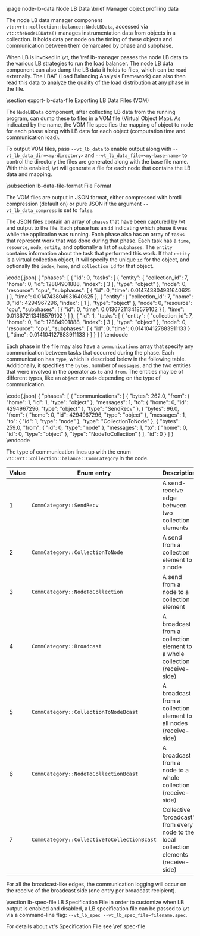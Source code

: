 \page node-lb-data Node LB Data
\brief Manager object profiling data

The node LB data manager component
`vt::vrt::collection::balance::NodeLBData`, accessed via `vt::theNodeLBData()`
manages instrumentation data from objects in a collection. It holds data per
node on the timing of these objects and communication between them demarcated by
phase and subphase.

When LB is invoked in \vt, the \ref lb-manager passes the node
LB data to the various LB strategies to run the load balancer. The node
LB data component can also dump the LB data it holds to files, which
can be read externally. The LBAF (Load Balancing Analysis Framework) can also
then read this data to analyze the quality of the load distribution at any phase
in the file.

\section export-lb-data-file Exporting LB Data Files (VOM)

The `NodeLBData` component, after collecting LB data from the running program,
can dump these to files in a VOM file (Virtual Object Map). As indicated by the
name, the VOM file specifies the mapping of object to node for each phase along
with LB data for each object (computation time and communication load).

To output VOM files, pass `--vt_lb_data` to enable output along with
`--vt_lb_data_dir=<my-directory>` and `--vt_lb_data_file=<my-base-name>` to
control the directory the files are generated along with the base file
name. With this enabled, \vt will generate a file for each node that contains
the LB data and mapping.

\subsection lb-data-file-format File Format

The VOM files are output in JSON format, either compressed with brotli
compression (default on) or pure JSON if the argument `--vt_lb_data_compress`
is set to `false`.

The JSON files contain an array of `phases` that have been captured by \vt and
output to the file. Each phase has an `id` indicating which phase it was while
the application was running. Each phase also has an array of `tasks` that
represent work that was done during that phase. Each task has a `time`,
`resource`, `node`, `entity`, and optionally a list of `subphases`. The `entity`
contains information about the task that performed this work. If that `entity`
is a virtual collection object, it will specify the unique `id` for the object,
and optionally the `index`, `home`, and `collection_id` for that object.

\code{.json}
{
    "phases": [
        {
            "id": 0,
            "tasks": [
                {
                    "entity": {
                        "collection_id": 7,
                        "home": 0,
                        "id": 12884901888,
                        "index": [
                            3
                        ],
                        "type": "object"
                    },
                    "node": 0,
                    "resource": "cpu",
                    "subphases": [
                        {
                            "id": 0,
                            "time": 0.014743804931640625
                        }
                    ],
                    "time": 0.014743804931640625
                },
                {
                    "entity": {
                        "collection_id": 7,
                        "home": 0,
                        "id": 4294967296,
                        "index": [
                            1
                        ],
                        "type": "object"
                    },
                    "node": 0,
                    "resource": "cpu",
                    "subphases": [
                        {
                            "id": 0,
                            "time": 0.013672113418579102
                        }
                    ],
                    "time": 0.013672113418579102
                }
            ]
        },
        {
            "id": 1,
            "tasks": [
                {
                    "entity": {
                        "collection_id": 7,
                        "home": 0,
                        "id": 12884901888,
                        "index": [
                            3
                        ],
                        "type": "object"
                    },
                    "node": 0,
                    "resource": "cpu",
                    "subphases": [
                        {
                            "id": 0,
                            "time": 0.014104127883911133
                        }
                    ],
                    "time": 0.014104127883911133
                }
            ]
        }
    ]
}
\endcode

Each phase in the file may also have a `communications` array that specify any
communication between tasks that occurred during the phase. Each communication
has `type`, which is described below in the following table. Additionally, it
specifies the `bytes`, number of `messages`, and the two entities that were
involved in the operator as `to` and `from`. The entities may be of different
types, like an `object` or `node` depending on the type of communication.

\code{.json}
{
    "phases": [
        {
            "communications": [
                {
                    "bytes": 262.0,
                    "from": {
                        "home": 1,
                        "id": 1,
                        "type": "object"
                    },
                    "messages": 1,
                    "to": {
                        "home": 0,
                        "id": 4294967296,
                        "type": "object"
                    },
                    "type": "SendRecv"
                },
                {
                    "bytes": 96.0,
                    "from": {
                        "home": 0,
                        "id": 4294967296,
                        "type": "object"
                    },
                    "messages": 1,
                    "to": {
                        "id": 1,
                        "type": "node"
                    },
                    "type": "CollectionToNode"
                },
                {
                    "bytes": 259.0,
                    "from": {
                        "id": 0,
                        "type": "node"
                    },
                    "messages": 1,
                    "to": {
                        "home": 0,
                        "id": 0,
                        "type": "object"
                    },
                    "type": "NodeToCollection"
                }
            ],
            "id": 0
        }
    ]
}
\endcode


The type of communication lines up with the enum
`vt::vrt::collection::balance::CommCategory` in the code.

| Value | Enum entry | Description |
| ----- | ---------- | ----------- |
| 1     | `CommCategory::SendRecv` | A send-receive edge between two collection elements |
| 2     | `CommCategory::CollectionToNode` | A send from a collection element to a node |
| 3     | `CommCategory::NodeToCollection` | A send from a node to a collection element |
| 4     | `CommCategory::Broadcast` | A broadcast from a collection element to a whole collection (receive-side) |
| 5     | `CommCategory::CollectionToNodeBcast` | A broadcast from a collection element to all nodes (receive-side) |
| 6     | `CommCategory::NodeToCollectionBcast` | A broadcast from a node to a whole collection (receive-side) |
| 7     | `CommCategory::CollectiveToCollectionBcast` | Collective 'broadcast' from every node to the local collection elements (receive-side) |

For all the broadcast-like edges, the communication logging will occur on the
receive of the broadcast side (one entry per broadcast recipient).

\section lb-spec-file LB Specification File
In order to customize when LB output is enabled and disabled, a LB
specification file can be passed to \vt via a command-line flag:
`--vt_lb_spec --vt_lb_spec_file=filename.spec`.

For details about vt's Specification File see \ref spec-file